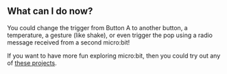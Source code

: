 ## What can I do now?

You could change the trigger from Button A to another button, a temperature, a gesture (like shake), or even trigger the pop using a radio message received from a second micro:bit!

If you want to have more fun exploring micro:bit, then you could try out any of [these projects](https://projects.raspberrypi.org/en/projects?hardware%5B%5D=microbit).